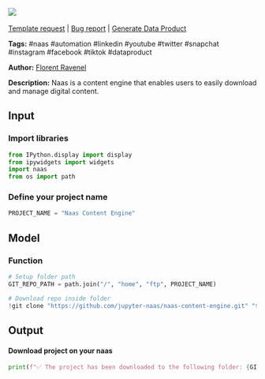 <a href="https://app.naas.ai/user-redirect/naas/downloader?url=https://raw.githubusercontent.com/jupyter-naas/awesome-notebooks/master/Naas/Naas_Download_Content_Engine.ipynb" target="_parent"><img src="https://naasai-public.s3.eu-west-3.amazonaws.com/Open_in_Naas_Lab.svg"/></a><br><br><a href="https://github.com/jupyter-naas/awesome-notebooks/issues/new?assignees=&labels=&template=template-request.md&title=Tool+-+Action+of+the+notebook+">Template request</a> | <a href="https://github.com/jupyter-naas/awesome-notebooks/issues/new?assignees=&labels=bug&template=bug_report.md&title=Naas+-+Download+Content+Engine:+Error+short+description">Bug report</a> | <a href="https://app.naas.ai/user-redirect/naas/downloader?url=https://raw.githubusercontent.com/jupyter-naas/awesome-notebooks/master/Naas/Naas_Start_data_product.ipynb" target="_parent">Generate Data Product</a>

**Tags:** #naas #automation #linkedin #youtube #twitter #snapchat #instagram #facebook #tiktok #dataproduct

**Author:** [Florent Ravenel](https://www.linkedin.com/in/florent-ravenel/)

**Description:** Naas is a content engine that enables users to easily download and manage digital content.

## Input

### Import libraries


```python
from IPython.display import display
from ipywidgets import widgets
import naas
from os import path
```

### Define your project name


```python
PROJECT_NAME = "Naas Content Engine"
```

## Model

### Function


```python
# Setup folder path
GIT_REPO_PATH = path.join("/", "home", "ftp", PROJECT_NAME)

# Download repo inside folder
!git clone "https://github.com/jupyter-naas/naas-content-engine.git" "$GIT_REPO_PATH"
```

## Output

#### Download project on your naas


```python
print(f"✅ The project has been downloaded to the following folder: {GIT_REPO_PATH}.")
```


```python

```

